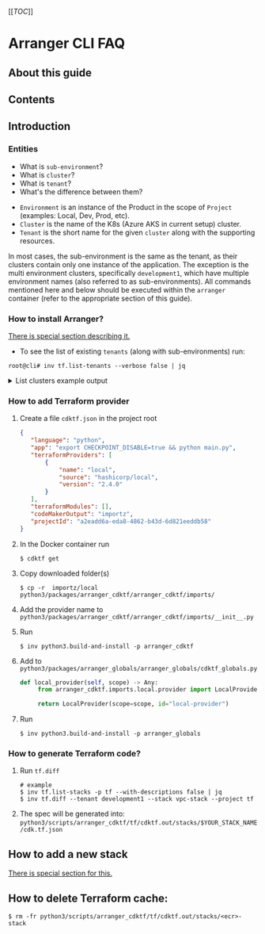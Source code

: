 [[_TOC_]]

# Arranger CLI FAQ

## About this guide

## Contents

## Introduction

### Entities

* What is `sub-environment`?
* What is `cluster`?
* What is `tenant`?
* What's the difference between them?

- `Environment` is an instance of the Product in the scope of `Project` (examples: Local, Dev, Prod, etc).
- `Cluster` is the name of the K8s (Azure AKS in current setup) cluster.
- `Tenant` is the short name for the given `cluster` along with the supporting resources.

In most cases, the sub-environment is the same as the tenant, as their clusters contain only one instance of the
application. The exception is the multi environment clusters, specifically `development1`, which have multiple environment
names (also referred to as sub-environments). All commands mentioned here and below should be executed within the
`arranger` container (refer to the appropriate section of this guide).

### How to install Arranger?

[There is special section describing it.](PREPARE_ENVIRONMENT.md)

* To see the list of existing `tenants` (along with sub-environments) run:

```shell
root@cli# inv tf.list-tenants --verbose false | jq
```

<details>
  <summary>List clusters example output</summary>

```json
[
  "development1",
  "local",
  "staging1"
]
```

</details>

### How to add Terraform provider

1. Create a file `cdktf.json` in the project root

   ```json
   {  
      "language": "python",
      "app": "export CHECKPOINT_DISABLE=true && python main.py",
      "terraformProviders": [
          {
              "name": "local",
              "source": "hashicorp/local",
              "version": "2.4.0"
          }
      ],
      "terraformModules": [],
      "codeMakerOutput": "importz",
      "projectId": "a2eadd6a-eda8-4862-b43d-6d821eeddb58"
   }
   ```

2. In the Docker container run
   ```shell
   $ cdktf get
   ```

3. Copy downloaded folder(s)
   ```shell
   $ cp -r  importz/local python3/packages/arranger_cdktf/arranger_cdktf/imports/
   ```

4. Add the provider name to `python3/packages/arranger_cdktf/arranger_cdktf/imports/__init__.py`


5. Run
   ```shell
   $ inv python3.build-and-install -p arranger_cdktf
   ```

6. Add to `python3/packages/arranger_globals/arranger_globals/cdktf_globals.py`

   ```python
   def local_provider(self, scope) -> Any:
        from arranger_cdktf.imports.local.provider import LocalProvider

        return LocalProvider(scope=scope, id="local-provider")
   ```

7. Run
   ```shell
   $ inv python3.build-and-install -p arranger_globals
   ```

### How to generate Terraform code?

1. Run `tf.diff`
   ```shell
   # example 
   $ inv tf.list-stacks -p tf --with-descriptions false | jq
   $ inv tf.diff --tenant development1 --stack vpc-stack --project tf   
   ```
2. The spec will be generated into: `python3/scripts/arranger_cdktf/tf/cdktf.out/stacks/$YOUR_STACK_NAME/cdk.tf.json`

## How to add a new stack

[There is special section for this.](HOW_TO_CREATE_A_NEW_STACK.md)


## How to delete Terraform cache:

   ```shell
   $ rm -fr python3/scripts/arranger_cdktf/tf/cdktf.out/stacks/<ecr>-stack
   ```
